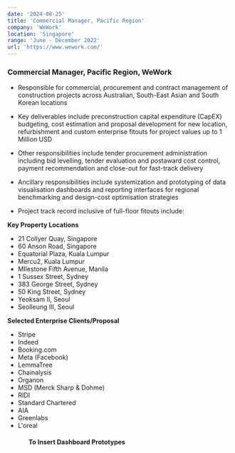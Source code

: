 ```yaml
---
date: '2024-08-25'
title: 'Commercial Manager, Pacific Region'
company: 'WeWork'
location: 'Singapore'
range: 'June - December 2022'
url: 'https://www.wework.com/'
---
```


<h3>Commercial Manager, Pacific Region, WeWork</h3>

- Responsible for commercial, procurement and contract management of construction projects across Australian, South-East Asian and South Korean locations
- Key deliverables include preconstruction capital expenditure (CapEX) budgeting, cost estimation and proposal development for new location, refurbishment and custom enterprise fitouts for project values up to 1 Million USD
- Other responsibilities include tender procurement administration including bid levelling, tender evaluation and postaward cost control, payment recommendation and close-out for fast-track delivery
- Ancillary responsibilities include systemization and prototyping of data visualisation dashboards and reporting interfaces for regional benchmarking and design-cost optimisation strategies


- Project track record inclusive of full-floor fitouts include:

**Key Property Locations**
<ul>
<li>21 Collyer Quay, Singapore</li>
<li>60 Anson Road, Singapore</li>
<li>Equatorial Plaza, Kuala Lumpur</li>
<li>Mercu2, Kuala Lumpur</li>
<li>MIlestone Fifth Avenue, Manila</li>
<li>1 Sussex Street, Sydney</li>
<li>383 George Street, Sydney</li>
<li>50 King Street, Sydney</li>
<li>Yeoksam II, Seoul</li>
<li>Seolleung III, Seoul</li>
</ul>

**Selected Enterprise Clients/Proposal**

<ul>
<li>Stripe</li>
<li>Indeed</li>
<li>Booking.com</li>
<li>Meta (Facebook)</li>
<li>LemmaTree</li>
<li>Chainalysis</li>
<li>Organon</li>
<li>MSD (Merck Sharp & Dohme)</li>
<li>RIDI</li>
<li>Standard Chartered</li>
<li>AIA</li>
<li>Greenlabs</li>
<li>L'oreal</li>
<ul>

<h4>To Insert Dashboard Prototypes</h4>



